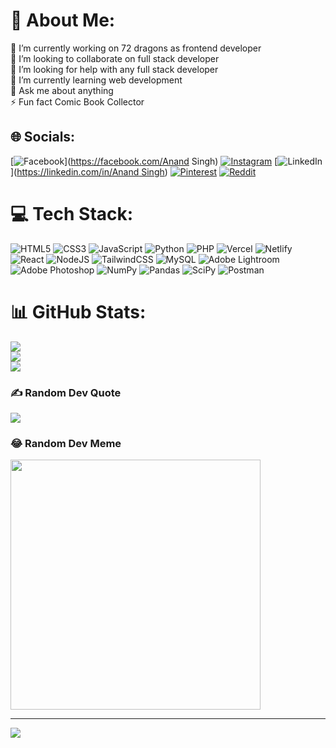 # 💫 About Me:
🔭 I’m currently working on 72 dragons as frontend developer<br>👯 I’m looking to collaborate on full stack developer<br>🤝 I’m looking for help with any full stack developer<br>🌱 I’m currently learning web development<br>💬 Ask me about anything<br>⚡ Fun fact Comic Book Collector


## 🌐 Socials:
[![Facebook](https://img.shields.io/badge/Facebook-%231877F2.svg?logo=Facebook&logoColor=white)](https://facebook.com/Anand Singh) [![Instagram](https://img.shields.io/badge/Instagram-%23E4405F.svg?logo=Instagram&logoColor=white)](https://instagram.com/_anand.402) [![LinkedIn](https://img.shields.io/badge/LinkedIn-%230077B5.svg?logo=linkedin&logoColor=white)]([https://linkedin.com/in/Anand Singh](https://www.linkedin.com/in/anand-singh-493016241/)) [![Pinterest](https://img.shields.io/badge/Pinterest-%23E60023.svg?logo=Pinterest&logoColor=white)](https://pinterest.com/anand) [![Reddit](https://img.shields.io/badge/Reddit-%23FF4500.svg?logo=Reddit&logoColor=white)](https://reddit.com/user/anand1442) 

# 💻 Tech Stack:
![HTML5](https://img.shields.io/badge/html5-%23E34F26.svg?style=flat&logo=html5&logoColor=white) ![CSS3](https://www.vectorlogo.zone/logos/w3_css/w3_css-icon.svg) ![JavaScript](https://img.shields.io/badge/javascript-%23323330.svg?style=flat&logo=javascript&logoColor=%23F7DF1E) ![Python](https://img.shields.io/badge/python-3670A0?style=flat&logo=python&logoColor=ffdd54) ![PHP](https://img.shields.io/badge/php-%23777BB4.svg?style=flat&logo=php&logoColor=white) ![Vercel](https://img.shields.io/badge/vercel-%23000000.svg?style=flat&logo=vercel&logoColor=white) ![Netlify](https://img.shields.io/badge/netlify-%23000000.svg?style=flat&logo=netlify&logoColor=#00C7B7) ![React](https://img.shields.io/badge/react-%2320232a.svg?style=flat&logo=react&logoColor=%2361DAFB) ![NodeJS](https://img.shields.io/badge/node.js-6DA55F?style=flat&logo=node.js&logoColor=white) ![TailwindCSS](https://img.shields.io/badge/tailwindcss-%2338B2AC.svg?style=flat&logo=tailwind-css&logoColor=white) ![MySQL](https://img.shields.io/badge/mysql-%2300f.svg?style=flat&logo=mysql&logoColor=white) ![Adobe Lightroom](https://img.shields.io/badge/Adobe%20Lightroom-31A8FF.svg?style=flat&logo=Adobe%20Lightroom&logoColor=white) ![Adobe Photoshop](https://img.shields.io/badge/adobephotoshop-%2331A8FF.svg?style=flat&logo=adobephotoshop&logoColor=white) ![NumPy](https://img.shields.io/badge/numpy-%23013243.svg?style=flat&logo=numpy&logoColor=white) ![Pandas](https://img.shields.io/badge/pandas-%23150458.svg?style=flat&logo=pandas&logoColor=white) ![SciPy](https://img.shields.io/badge/SciPy-%230C55A5.svg?style=flat&logo=scipy&logoColor=%white) ![Postman](https://img.shields.io/badge/Postman-FF6C37?style=flat&logo=postman&logoColor=white)
# 📊 GitHub Stats:
![](https://github-readme-stats.vercel.app/api?username=anand-144&theme=radical&hide_border=false&include_all_commits=false&count_private=false)<br/>
![](https://github-readme-streak-stats.herokuapp.com/?user=anand-144&theme=radical&hide_border=false)<br/>
![](https://github-readme-stats.vercel.app/api/top-langs/?username=anand-144&theme=radical&hide_border=false&include_all_commits=false&count_private=false&layout=compact)

### ✍️ Random Dev Quote
![](https://quotes-github-readme.vercel.app/api?type=vetical&theme=radical)

### 😂 Random Dev Meme
<img src='https://randommeme-five.vercel.app/' style="height: 400px;"/>

---
[![](https://visitcount.itsvg.in/api?id=Anand&icon=6&color=11)](https://visitcount.itsvg.in)

